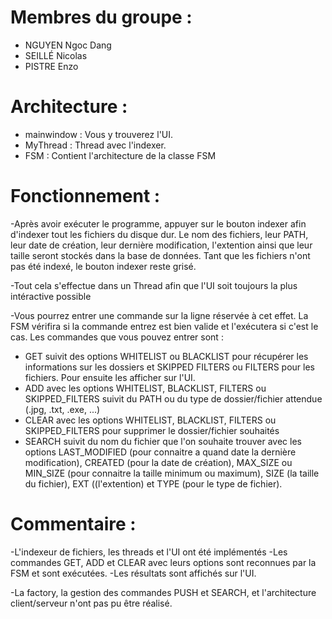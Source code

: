 # Membres du groupe : 

- NGUYEN Ngoc Dang
- SEILLÉ Nicolas
- PISTRE Enzo

# Architecture :

- mainwindow : Vous y trouverez l'UI.
- MyThread : Thread avec l'indexer.
- FSM : Contient l'architecture de la classe FSM

# Fonctionnement :

-Après avoir exécuter le programme, appuyer sur le bouton indexer afin d'indexer tout les fichiers du disque dur.
Le nom des fichiers, leur PATH, leur date de création, leur dernière modification, l'extention ainsi que leur taille seront stockés dans la base de données. Tant que les fichiers n'ont pas été indexé, le bouton indexer reste grisé.

-Tout cela s'effectue dans un Thread afin que l'UI soit toujours la plus intéractive possible
 
-Vous pourrez entrer une commande sur la ligne réservée à cet effet.
La FSM vérifira si la commande entrez est bien valide et l'exécutera si c'est le cas. Les commandes que vous pouvez entrer sont :   
- GET suivit des options WHITELIST ou BLACKLIST pour récupérer les informations sur les dossiers et SKIPPED FILTERS ou FILTERS pour les fichiers. Pour ensuite les afficher sur l'UI.
- ADD avec les options WHITELIST, BLACKLIST, FILTERS ou SKIPPED_FILTERS suivit du PATH ou du type de dossier/fichier attendue (.jpg, .txt, .exe, ...)
- CLEAR avec les options WHITELIST, BLACKLIST, FILTERS ou SKIPPED_FILTERS pour supprimer le dossier/fichier souhaités 
- SEARCH suivit du nom du fichier que l'on souhaite trouver avec les options LAST_MODIFIED (pour connaitre a quand date la dernière modification), CREATED (pour la date de création), MAX_SIZE ou MIN_SIZE (pour connaitre la taille minimum ou maximum),  SIZE (la taille du fichier), EXT ((l'extention) et TYPE (pour le type de fichier).


# Commentaire :

-L'indexeur de fichiers, les threads et l'UI ont été implémentés
-Les commandes GET, ADD et CLEAR avec leurs options sont reconnues par la FSM et sont exécutées.
-Les résultats sont affichés sur l'UI.

-La factory, la gestion des commandes PUSH et SEARCH, et l'architecture client/serveur n'ont pas pu être réalisé.

